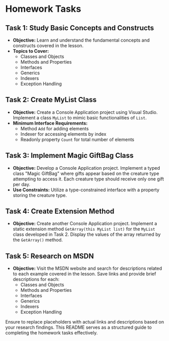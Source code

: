 # Homework Tasks

## Task 1: Study Basic Concepts and Constructs

- **Objective:** Learn and understand the fundamental concepts and constructs covered in the lesson.
- **Topics to Cover:**
  - Classes and Objects
  - Methods and Properties
  - Interfaces
  - Generics
  - Indexers
  - Exception Handling

## Task 2: Create MyList Class

- **Objective:** Create a Console Application project using Visual Studio. Implement a class `MyList` to mimic basic functionalities of `List`.
- **Minimum Interface Requirements:**
  - Method `Add` for adding elements
  - Indexer for accessing elements by index
  - Readonly property `Count` for total number of elements

## Task 3: Implement Magic GiftBag Class

- **Objective:** Develop a Console Application project. Implement a typed class "Magic GiftBag" where gifts appear based on the creature type attempting to access it. Each creature type should receive only one gift per day.
- **Use Constraints:** Utilize a type-constrained interface with a property storing the creature type.

## Task 4: Create Extension Method

- **Objective:** Create another Console Application project. Implement a static extension method `GetArray(this MyList list)` for the `MyList` class developed in Task 2. Display the values of the array returned by the `GetArray()` method.

## Task 5: Research on MSDN

- **Objective:** Visit the MSDN website and search for descriptions related to each example covered in the lesson. Save links and provide brief descriptions for each:
  - Classes and Objects
  - Methods and Properties
  - Interfaces
  - Generics
  - Indexers
  - Exception Handling

Ensure to replace placeholders with actual links and descriptions based on your research findings. This README serves as a structured guide to completing the homework tasks effectively.
